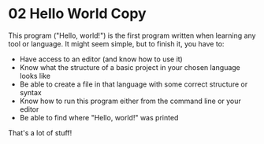 # 02 Hello World Copy

This program ("Hello, world!") is the first program written when learning any tool or language.
It might seem simple, but to finish it, you have to:

- Have access to an editor (and know how to use it)
- Know what the structure of a basic project in your chosen language looks like
- Be able to create a file in that language with some correct structure or syntax
- Know how to run this program either from the command line or your editor
- Be able to find where "Hello, world!" was printed


That's a lot of stuff!

